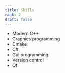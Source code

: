 ```yaml
---
title: Skills
rank: 2
draft: false
---
```

- Modern C++
- Graphics programming 
- Cmake
- C#
- Gui programming
- Version control
- Qt
